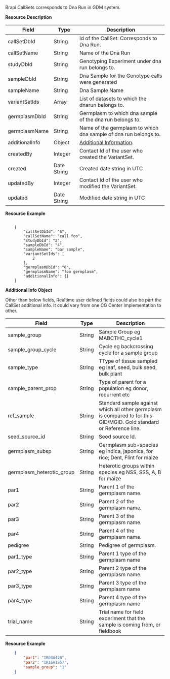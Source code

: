 
Brapi CallSets corresponds to Dna Run in GDM system.


<a name="callsetresource">**Resource Description**</a>

Field | Type | Description
------|------|------------
callSetDbId | String | Id of the CallSet. Corresponds to Dna Run.
callSetName | String | Name of the Dna Run
studyDbId | String | Genotyping Experiment under dna run belongs to.
sampleDbId | String | Dna Sample for the Genotype calls were generated
sampleName | String | Dna Sample Name  
variantSetIds | Array | List of datasets to which the dnarun belongs to.
germplasmDbId | String | Germplasm to which dna sample of the dna run belongs to.
germplasmName | String | Name of the germplasm to which dna sample of dna run belongs to.
additionalInfo | Object | [Additional Information](#callsetadditionalinfo).
createdBy | Integer | Contact Id of the user who created the VariantSet.
created | Date String | Created date string in UTC
updatedBy | Integer | Contact Id of the user who modified the VariantSet.
updated | Date String | Modified date string in UTC

<a name="callsetresourceexample">**Resource Example**</a>

```

    {
        "callSetDbId": "6",
        "callSetName": "call foo",
        "studyDbId": "2",
        "sampleDbId": "4",
        "sampleName": "bar sample",
        "variantSetIds": [
            2
        ],
        "germplasmDbId": "6",
        "germplasmName": "foo germplasm",
        "additionalInfo": {}
    }

```

<a name="callsetadditionalinfo">**Additional Info Object**</a>

Other than below fields, Realtime user defined fields could also be part the CallSet additional info.
It could vary from one CG Center Implementation to other.

Field | Type | Description
------|------|------------
sample_group | String | Sample Group eg MABCTHC_cycle1
sample_group_cycle | String | Cycle eg backcrossing cycle for a sample group
sample_type | String | TType of tissue sampled eg leaf, seed, bulk seed, bulk plant
sample_parent_prop | String | Type of parent for a population eg donor, recurrent etc
ref_sample | String | Standard sample against which all other germplasm is compared to for this GID/MGID. Gold standard or Reference line.
seed_source_id | String | Seed source Id.
germplasm_subsp | String | Germplasm sub-species eg indica, japonica, for rice; Dent, Flint for maize
germplasm_heterotic_group | String | Heterotic groups within species eg NSS, SSS, A, B for maize
par1 | String | Parent 1 of the germplasm name.
par2 | String | Parent 2 of the germplasm name.
par3 | String | Parent 3 of the germplasm name.
par4 | String | Parent 4 of the germplasm name.
pedigree | String | Pedigree of germplasm.
par1_type | String | Parent 1 type of the germplasm name
par2_type | String | Parent 2 type of the germplasm name
par3_type | String | Parent 3 type of the germplasm name
par4_type | String | Parent 4 type of the germplasm name
trial_name | String | Trial name for field experiment that the sample is coming from, or fieldbook

<a name="callsetadditionalinfoexample">**Resource Example**</a>

```json
    {
        "par1": "IR04A428",
        "par2": "IR16A1957",
        "sample_group": "1"
    }
```


